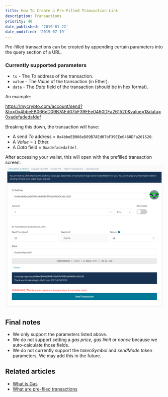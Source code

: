 ```yaml
---
title: How To Create a Pre-Filled Transaction Link
description: Transactions
priority: 40
date_published: '2019-01-22'
date_modified: '2019-07-19'
---
```


Pre-filled transactions can be created by appending certain parameters into the query section of a URL.

### Currently supported parameters

* `to` - The *To* address of the transaction.
* `value` - The *Value* of the transaction (in Ether).
* `data` - The *Data* field of the transaction (should be in hex format).

An example:

<https://mycrypto.com/account/send?&to=0x4bbeEB066eD09B7AEd07bF39EEe0460DFa261520&value=1&data=0xadefadedafdef>

Breaking this down, the transaction will have:

* A send *To* address = `0x4bbeEB066eD09B7AEd07bF39EEe0460DFa261520`.
* A *Value* = `1` Ether.
* A *Data* field = `0xadefadedafdef`.

After accessing your wallet, this will open with the prefilled transaction screen:
![Pre-Filled Transaction Screen](../../assets/shared/pre-filled-transaction-page.PNG)

## Final notes

* We only support the parameters listed above. 
* We do not support setting a *gas price*, *gas limit* or *nonce* because we auto-calculate those fields.
* We do not currently support the *tokenSymbol* and *sendMode* token parameters. We may add this in the future.

## Related articles

* [What is Gas](/general-knowledge/ethereum-blockchain/what-is-gas)
* [What are pre-flled transactions](https://ethereum.stackexchange.com/questions/27909/how-to-prefill-fields-on-myetherwallet-with-given-receiver-address-amount-and)
